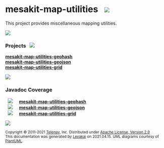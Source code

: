 # mesakit-map-utilities &nbsp;&nbsp;![](https://www.kivakit.org/images/toolbox-40.png)

This project provides miscellaneous mapping utilities.

![](https://www.kivakit.org/images/horizontal-line.png)

[//]: # (start-user-text)



[//]: # (end-user-text)

### Projects &nbsp; ![](https://www.kivakit.org/images/gears-40.png)

[**mesakit-map-utilities-geohash**](geohash/README.md)  
[**mesakit-map-utilities-geojson**](geojson/README.md)  
[**mesakit-map-utilities-grid**](grid/README.md)  

![](https://www.kivakit.org/images/short-horizontal-line.png)

### Javadoc Coverage

&nbsp;  ![](https://www.kivakit.org/images/meter-40-12.png) &nbsp; &nbsp; [**mesakit-map-utilities-geohash**](geohash/README.md)  
&nbsp;  ![](https://www.kivakit.org/images/meter-30-12.png) &nbsp; &nbsp; [**mesakit-map-utilities-geojson**](geojson/README.md)  
&nbsp;  ![](https://www.kivakit.org/images/meter-50-12.png) &nbsp; &nbsp; [**mesakit-map-utilities-grid**](grid/README.md)

[//]: # (start-user-text)



[//]: # (end-user-text)

![](https://www.kivakit.org/images/horizontal-line.png)

<sub>Copyright &#169; 2011-2021 [Telenav](http://telenav.com), Inc. Distributed under [Apache License, Version 2.0](LICENSE)</sub>  
<sub>This documentation was generated by [Lexakai](https://github.com/Telenav/lexakai) on 2021.04.15. UML diagrams courtesy
of [PlantUML](http://plantuml.com).</sub>

